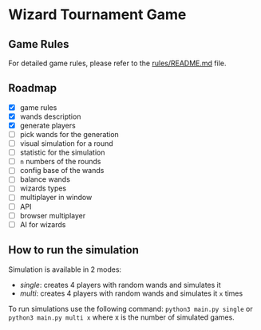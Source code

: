 # Wizard Tournament Game

## Game Rules

For detailed game rules, please refer to the [rules/README.md](rules/README.md) file.

## Roadmap

- [x] game rules
- [x] wands description
- [x] generate players
- [ ] pick wands for the generation
- [ ] visual simulation for a round
- [ ] statistic for the simulation
- [ ] `n` numbers of the rounds
- [ ] config base of the wands
- [ ] balance wands
- [ ] wizards types
- [ ] multiplayer in window
- [ ] API
- [ ] browser multiplayer
- [ ] AI for wizards

## How to run the simulation

Simulation is available in 2 modes:
- *single*: creates 4 players with random wands and simulates it
- *multi*: creates 4 players with random wands and simulates it `x` times

To run simulations use the following command:
`python3 main.py single` or 
`python3 main.py multi x` where x is the number of simulated games.